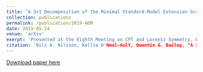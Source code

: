 ```yaml
---
title: "A 3+1 Decomposition of the Minimal Standard-Model Extension Gravitational Sector"
collection: publications
permalink: /publication/2019-ADM
date: 2019-05-24
venue: 'arXiv'
exerpt: 'Presented at the Eighth Meeting on CPT and Lorentz Symmetry, Bloomington, Indiana, May 12-16, 2019.'
citation: 'Nils A. Nilsson, Kellie O'Neal-Ault, Quentin G. Bailey, "A 3+1 Decomposition of the Minimal Standard-Model Extension Gravitational Sector" <i>arXiv</i>. 1905.10414'
---
```


[Download paper here](https://arxiv.org/pdf/1905.10414.pdf')

